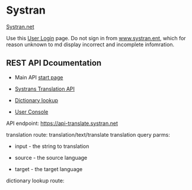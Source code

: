 # Systran

[Systran.net](https://www.systran.net/en/translate/)

Use this [User Login](https://translate.systran.net/user) page. Do not sign in from www.systran.ent, which for reason unknown to md display incorrect and incomplete infomration.

## REST API Dcoumentation

- Main API [start page](https://docs.systran.net/translateAPI/)

- [Systrans Translation API](https://docs.systran.net/translateAPI/translation)

- [Dictionary lookup](https://docs.systran.net/translateAPI/dictionary)

- [User Console](https://trs.systran.net/user)

API endpoint: https://api-translate.systran.net

translation route: translation/text/translate
translation query parms:

- input - the string to translation

- source - the source language

- target - the target language

dictionary lookup route:
